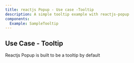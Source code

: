 ```yaml
---
title: reactjs Popup - Use case -Tooltip
description: A simple tooltip example with reactjs-popup
components: 
  Example: SampleTooltip
---
```


## Use Case - Tooltip

Reactjs Popup is built to be a tooltip by default

```bash

```
